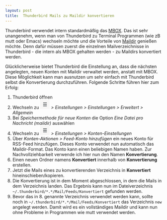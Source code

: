 ```yaml
---
layout: post
title:  Thunderbird Mails zu Maildir konvertieren
---
```


Thunderbird verwendet intern standardmäßig das [MBOX](https://de.wikipedia.org/wiki/Mbox). Das ist sehr unangenehm, wenn man von Thunderbird zu Terminal Programmen (wie zB mutt oder Emacs) wechseln möchte und die Vorteile von [Maildir](https://de.wikipedia.org/wiki/Maildir) genießen möchte. Denn dafür müssen zuerst die einzelnen Mailverzeichnisse in Thunderbird - die intern als MBOX gehalten werden - zu Maildirs konvertiert werden.

Glücklicherweise bietet Thunderbird die Einstellung an, dass die nächsten angelegten, neuen Konten mit Maildir verwaltet werden, anstatt mit MBOX. Diese Möglichkeit kann man ausnutzen um sehr einfach mit Thunderbird selbst die Konvertierung durchzuführen. Folgende Schritte führen hier zum Erfolg:

1. Thunderbird öffnen
2. Wechseln zu *![Optionen](/assets/thunderbird_optionen.jpg) > Einstellungen > Einstellungen > Erweitert > Allgemein*
3. Bei *Speichermethode für neue Konten* die Option *Eine Datei pro Nachricht (maildir)* auswählen
4. Wechseln zu *![Optionen](/assets/thunderbird_optionen.jpg) > Einstellungen > Konten-Einstellungen*
5. Über *Konten-Aktionen > Feed-Konto hinzufügen* ein neues Konto für RSS-Feed hinzufügen. Dieses Konto verwendet nun automatisch das Maildir-Format. Das Konto kann einen beliebigen Namen haben. Zur Nachvollziehbarkeit verwende ich hier nun den Namen **Konvertierung**.
6. Einen neuen Ordner namens **Konvertiert** innerhalb von **Konvertierung** erstellen.
7. Jetzt die Mails eines zu konvertierenden Verzeichnis in **Konvertiert** hineinschieben/kopieren.
8. Die Konvertierung ist in dem Moment abgeschlossen, in dem die Mails in dem Verzeichnis landen. Das Ergebnis kann nun im Dateiverzeichnis `~/.thunderbird/*.*/Mail/Feeds/Konvertiert` gefunden werden.
9. Bevor das in 8. genannte Verzeichnis verwendet werden kann, sollte noch in `~/.thunderbird/*.*/Mail/Feeds/Konvertiert` das Verzeichnis `new` angelegt werden. Damit wird es ein vollständiges Maildir und kann nun ohne Probleme in Programmen wie mutt verwendet werden.

